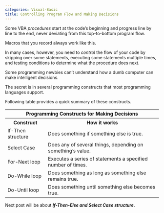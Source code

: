 ```yaml
---
categories: Visual-Basic
title: Controlling Program Flow and Making Decisions
---
```


Some VBA *procedures* start at the code’s beginning and progress line by line to the end, never deviating from this top-to-bottom program flow. 

Macros that you record always work like this. 

In many cases, however, you need to *control* the flow of your code by skipping over some statements, executing some statements multiple times, and testing conditions to determine what the procedure does next. 

Some programming newbies can’t understand how a dumb computer can make intelligent decisions. 

The secret is in several programming constructs that most programming languages support. 

Following table provides a quick summary of these constructs. 

<table class="w3-table-all w3-mobile w3-card-4">
    <tr>
        <th class="w3-center" colspan="2">Programming Constructs for Making Decisions</th>
    </tr>
    <tr>
        <th>Construct</th>
        <th>How it works</th>
    </tr>
    <tr>
        <td>If-Then structure</td>
        <td>
            Does something if something else is true.
        </td>
    </tr>
    <tr>
        <td>Select Case</td>
        <td>
            Does any of several things, depending on something’s value.
        </td>
    </tr>
    <tr>
        <td>For-Next loop</td>
        <td>
            Executes a series of statements a specified number of times.
        </td>
    </tr>
    <tr>
        <td>Do-While loop</td>
        <td>
            Does something as long as something else remains true.
        </td>
    </tr>
    <tr>
        <td>Do-Until loop</td>
        <td>
            Does something until something else becomes true.
        </td>
    </tr>
</table>

Next post will be about ***If-Then-Else and Select Case structure***.

<!-- This is post navigation bar
<div class="w3-bar w3-margin-top w3-margin-bottom">
    <a href="/visual-basic/vba-more-function" class="w3-button w3-rose">&#10094; Previous</a>
    <a href="/visual-basic/vba-if-then-structure-select-case" class="w3-button w3-rose w3-right">Next &#10095;</a>
</div>
-->
